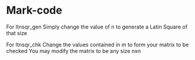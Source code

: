 # Mark-code

For ltnsqr_gen
Simply change the value of n to generate a Latin Square of that size

For ltnsqr_chk
Change the values contained in m to form your matrix to be checked
You may modify the matrix to be any size nxn 
